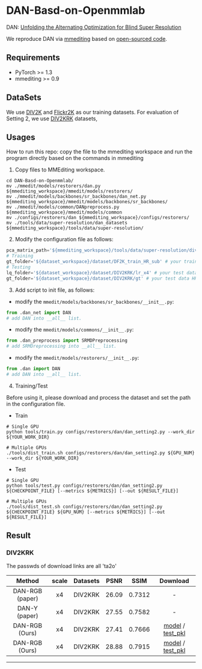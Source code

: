 # DAN-Basd-on-Openmmlab
DAN: [Unfolding the Alternating Optimization for Blind Super Resolution](https://arxiv.org/abs/2010.02631)

We reproduce DAN via [mmediting](https://github.com/open-mmlab/mmediting) based on [open-sourced code](https://github.com/greatlog/DAN).

## Requirements

- PyTorch >= 1.3
- mmediting >= 0.9

## DataSets
We use [DIV2K](https://data.vision.ee.ethz.ch/cvl/DIV2K/) and [Flickr2K](http://cv.snu.ac.kr/research/EDSR/Flickr2K.tar) as our training datasets.
For evaluation of Setting 2, we use [DIV2KRK](http://www.wisdom.weizmann.ac.il/~vision/kernelgan/DIV2KRK_public.zip) datasets,

## Usages
How to run this repo: copy the file to the mmediting workspace and run the program directly based on the commands in mmediting

1. Copy files to MMEditing workspace.
```shell
cd DAN-Basd-on-Openmmlab/
mv ./mmedit/models/restorers/dan.py ${mmediting_workspace}/mmedit/models/restorers/
mv ./mmedit/models/backbones/sr_backbones/dan_net.py ${mmediting_workspace}/mmedit/models/backbones/sr_backbones/
mv ./mmedit/models/common/DANpreprocess.py ${mmediting_workspace}/mmedit/models/common
mv ./configs/restorers/dan ${mmediting_workspace}/configs/restorers/
mv ./tools/data/super-resolution/dan_datasets ${mmediting_workspace}/tools/data/super-resolution/
```
2. Modify the configuration file as follows:

```python
pca_matrix_path='${mmediting_workspace}/tools/data/super-resolution/div2k/pca_matrix/pca_aniso_matrix_x4.pth' # your pca_matrix path
# Training
gt_folder='${dataset_workspace}/dataset/DF2K_train_HR_sub' # your train data path
# Testing
lq_folder='${dataset_workspace}/dataset/DIV2KRK/lr_x4' # your test data LR path
gt_folder='${dataset_workspace}/dataset/DIV2KRK/gt' # your test data HR path
```
3. Add script to init file, as follows:

- modify the `mmedit/models/backbones/sr_backbones/__init__.py`:
```python
from .dan_net import DAN
# add DAN into __all__ list.
```
- modify the `mmedit/models/commons/__init__.py`:
```python
from .dan_preprocess import SRMDPreprocessing
# add SRMDreprocessing into __all__ list.
```
- modify the `mmedit/models/restorers/__init__.py`:
```python
from .dan import DAN
# add DAN into __all__ list.
```

4. Training/Test

Before using it, please download and process the dataset and set the path in the configuration file.

- Train

```shell
# Single GPU
python tools/train.py configs/restorers/dan/dan_setting2.py --work_dir ${YOUR_WORK_DIR}

# Multiple GPUs
./tools/dist_train.sh configs/restorers/dan/dan_setting2.py ${GPU_NUM} --work_dir ${YOUR_WORK_DIR}
```

- Test
```shell
# Single GPU
python tools/test.py configs/restorers/dan/dan_setting2.py ${CHECKPOINT_FILE} [--metrics ${METRICS}] [--out ${RESULT_FILE}]

# Multiple GPUs
./tools/dist_test.sh configs/restorers/dan/dan_setting2.py ${CHECKPOINT_FILE} ${GPU_NUM} [--metrics ${METRICS}] [--out ${RESULT_FILE}]
```

## Result

### DIV2KRK
The passwds of download links are all 'ta2o'

| Method | scale | Datasets | PSNR | SSIM | Download |
| :-----: | :----: | :----: | :----: | :----: | :----:| 
| DAN-RGB (paper) | x4 | DIV2KRK | 26.09 | 0.7312 | - |
| DAN-Y (paper) | x4 | DIV2KRK | 27.55 | 0.7582 | - |
| DAN-RGB (Ours) | x4 | DIV2KRK | 27.41 | 0.7666 | [model](https://pan.baidu.com/s/1T_BOVR7Ui-NLUIKr6R20-w) / [test_pkl](https://pan.baidu.com/s/1T_BOVR7Ui-NLUIKr6R20-w) |
| DAN-RGB (Ours) | x4 | DIV2KRK | 28.88 | 0.7915 | [model](https://pan.baidu.com/s/1T_BOVR7Ui-NLUIKr6R20-w) / [test_pkl](https://pan.baidu.com/s/1T_BOVR7Ui-NLUIKr6R20-w) |

------------
